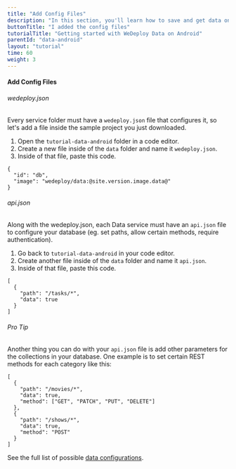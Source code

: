 ```yaml
---
title: "Add Config Files"
description: "In this section, you'll learn how to save and get data on Android using the WeDeploy API Client."
buttonTitle: "I added the config files"
tutorialTitle: "Getting started with WeDeploy Data on Android"
parentId: "data-android"
layout: "tutorial"
time: 60
weight: 3
---
```


#### Add Config Files

###### wedeploy.json

Every service folder must have a `wedeploy.json` file that configures it, so let's add a file inside the sample project you just downloaded.

1. Open the `tutorial-data-android` folder in a code editor.
2. Create a new file inside of the `data` folder and name it `wedeploy.json`.
3. Inside of that file, paste this code.

```application/json
{
  "id": "db",
  "image": "wedeploy/data:@site.version.image.data@"
}
```

###### api.json

Along with the wedeploy.json, each Data service must have an `api.json` file to configure your database (eg. set paths, allow certain methods, require authentication).

1. Go back to `tutorial-data-android` in your code editor.
2. Create another file inside of the `data` folder and name it `api.json`.
3. Inside of that file, paste this code.

```application/json
[
  {
    "path": "/tasks/*",
    "data": true
  }
]
```

<aside>

###### <span class="icon-16-star"></span> Pro Tip

Another thing you can do with your `api.json` file is add other parameters for the collections in your database. One example is to set certain REST methods for each category like this:

```application/json
[
  {
    "path": "/movies/*",
    "data": true,
    "method": ["GET", "PATCH", "PUT", "DELETE"]
  },
  {
    "path": "/shows/*",
    "data": true,
    "method": "POST"
  }
]
```

See the full list of possible <a href="/docs/data/configuring-data/" target="_blank">data configurations</a>.

</aside>
